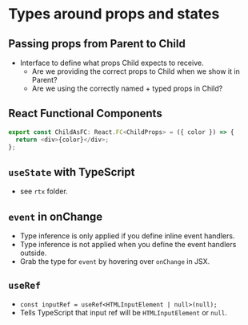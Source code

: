 # Types around props and states

## Passing props from Parent to Child

- Interface to define what props Child expects to receive.
    - Are we providing the correct props to Child when we show it in Parent?
    - Are we using the correctly named + typed props in Child?

## React Functional Components

```ts
export const ChildAsFC: React.FC<ChildProps> = ({ color }) => {
  return <div>{color}</div>;
};
```

## `useState` with TypeScript

- see `rtx` folder.

## `event` in onChange

- Type inference is only applied if you define inline event handlers.
- Type inference is not applied when you define the event handlers outside.
- Grab the type for `event` by hovering over `onChange` in JSX.

## `useRef`

- `const inputRef = useRef<HTMLInputElement | null>(null);`
- Tells TypeScript that input ref will be `HTMLInputElement` or `null`.
